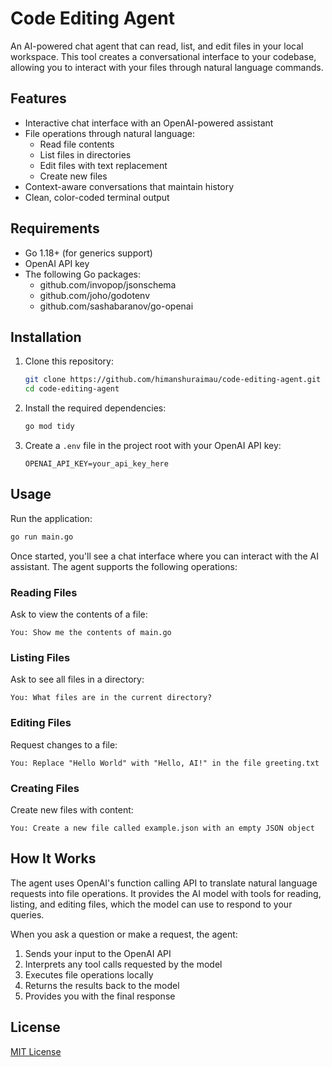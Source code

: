 # Code Editing Agent

An AI-powered chat agent that can read, list, and edit files in your local workspace. This tool creates a conversational interface to your codebase, allowing you to interact with your files through natural language commands.

## Features

- Interactive chat interface with an OpenAI-powered assistant
- File operations through natural language:
  - Read file contents
  - List files in directories
  - Edit files with text replacement
  - Create new files
- Context-aware conversations that maintain history
- Clean, color-coded terminal output

## Requirements

- Go 1.18+ (for generics support)
- OpenAI API key
- The following Go packages:
  - github.com/invopop/jsonschema
  - github.com/joho/godotenv
  - github.com/sashabaranov/go-openai

## Installation

1. Clone this repository:
   ```bash
   git clone https://github.com/himanshuraimau/code-editing-agent.git
   cd code-editing-agent
   ```

2. Install the required dependencies:
   ```bash
   go mod tidy
   ```

3. Create a `.env` file in the project root with your OpenAI API key:
   ```
   OPENAI_API_KEY=your_api_key_here
   ```

## Usage

Run the application:

```bash
go run main.go
```

Once started, you'll see a chat interface where you can interact with the AI assistant. The agent supports the following operations:

### Reading Files

Ask to view the contents of a file:
```
You: Show me the contents of main.go
```

### Listing Files

Ask to see all files in a directory:
```
You: What files are in the current directory?
```

### Editing Files

Request changes to a file:
```
You: Replace "Hello World" with "Hello, AI!" in the file greeting.txt
```

### Creating Files

Create new files with content:
```
You: Create a new file called example.json with an empty JSON object
```

## How It Works

The agent uses OpenAI's function calling API to translate natural language requests into file operations. It provides the AI model with tools for reading, listing, and editing files, which the model can use to respond to your queries.

When you ask a question or make a request, the agent:

1. Sends your input to the OpenAI API
2. Interprets any tool calls requested by the model
3. Executes file operations locally
4. Returns the results back to the model
5. Provides you with the final response

## License

[MIT License](LICENSE)
